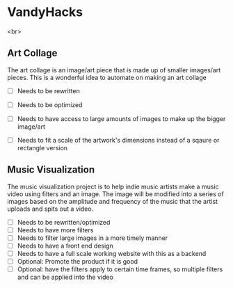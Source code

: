 # VandyHacks 
<br\>
## Art Collage 
The art collage is an image/art piece that is made up of smaller images/art pieces.  This is a wonderful idea to automate on making an art collage 
- [ ] Needs to be rewritten
- [ ] Needs to be optimized
- [ ] Needs to have access to large amounts of images to make up the bigger image/art
- [ ] Needs to fit a scale of the artwork's dimensions instead of a sqaure or rectangle version


## Music Visualization
The music visualization project is to help indie music artists make a music video using filters and an image.  The image will be modified into a series of images based on the amplitude and frequency of the music that the artist uploads and spits out a video.  

- [ ] Needs to be rewritten/optimized
- [ ] Needs to have more filters
- [ ] Needs to filter large images in a more timely manner
- [ ] Needs to have a front end design
- [ ] Needs to have a full scale working website with this as a backend
- [ ] Optional: Promote the product if it is good
- [ ] Optional: have the filters apply to certain time frames, so multiple filters and can be applied into the video